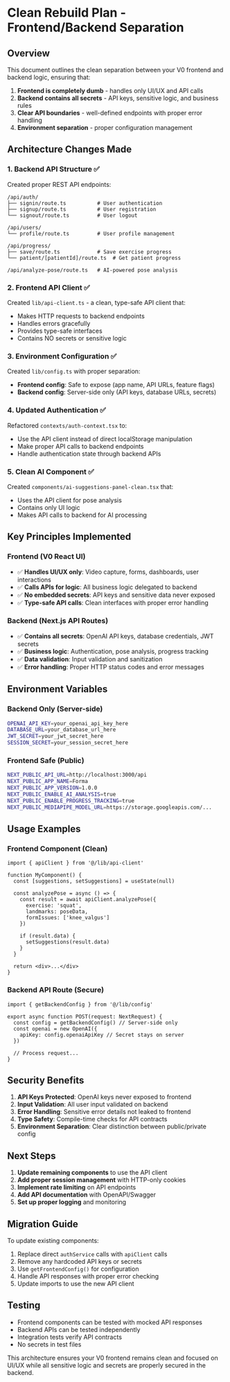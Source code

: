 # Clean Rebuild Plan - Frontend/Backend Separation

## Overview

This document outlines the clean separation between your V0 frontend and backend logic, ensuring that:

1. **Frontend is completely dumb** - handles only UI/UX and API calls
2. **Backend contains all secrets** - API keys, sensitive logic, and business rules
3. **Clear API boundaries** - well-defined endpoints with proper error handling
4. **Environment separation** - proper configuration management

## Architecture Changes Made

### 1. Backend API Structure ✅

Created proper REST API endpoints:

```
/api/auth/
├── signin/route.ts          # User authentication
├── signup/route.ts          # User registration  
└── signout/route.ts         # User logout

/api/users/
└── profile/route.ts         # User profile management

/api/progress/
├── save/route.ts            # Save exercise progress
└── patient/[patientId]/route.ts  # Get patient progress

/api/analyze-pose/route.ts   # AI-powered pose analysis
```

### 2. Frontend API Client ✅

Created `lib/api-client.ts` - a clean, type-safe API client that:
- Makes HTTP requests to backend endpoints
- Handles errors gracefully
- Provides type-safe interfaces
- Contains NO secrets or sensitive logic

### 3. Environment Configuration ✅

Created `lib/config.ts` with proper separation:
- **Frontend config**: Safe to expose (app name, API URLs, feature flags)
- **Backend config**: Server-side only (API keys, database URLs, secrets)

### 4. Updated Authentication ✅

Refactored `contexts/auth-context.tsx` to:
- Use the API client instead of direct localStorage manipulation
- Make proper API calls to backend endpoints
- Handle authentication state through backend APIs

### 5. Clean AI Component ✅

Created `components/ai-suggestions-panel-clean.tsx` that:
- Uses the API client for pose analysis
- Contains only UI logic
- Makes API calls to backend for AI processing

## Key Principles Implemented

### Frontend (V0 React UI)
- ✅ **Handles UI/UX only**: Video capture, forms, dashboards, user interactions
- ✅ **Calls APIs for logic**: All business logic delegated to backend
- ✅ **No embedded secrets**: API keys and sensitive data never exposed
- ✅ **Type-safe API calls**: Clean interfaces with proper error handling

### Backend (Next.js API Routes)
- ✅ **Contains all secrets**: OpenAI API keys, database credentials, JWT secrets
- ✅ **Business logic**: Authentication, pose analysis, progress tracking
- ✅ **Data validation**: Input validation and sanitization
- ✅ **Error handling**: Proper HTTP status codes and error messages

## Environment Variables

### Backend Only (Server-side)
```bash
OPENAI_API_KEY=your_openai_api_key_here
DATABASE_URL=your_database_url_here
JWT_SECRET=your_jwt_secret_here
SESSION_SECRET=your_session_secret_here
```

### Frontend Safe (Public)
```bash
NEXT_PUBLIC_API_URL=http://localhost:3000/api
NEXT_PUBLIC_APP_NAME=Forma
NEXT_PUBLIC_APP_VERSION=1.0.0
NEXT_PUBLIC_ENABLE_AI_ANALYSIS=true
NEXT_PUBLIC_ENABLE_PROGRESS_TRACKING=true
NEXT_PUBLIC_MEDIAPIPE_MODEL_URL=https://storage.googleapis.com/...
```

## Usage Examples

### Frontend Component (Clean)
```tsx
import { apiClient } from '@/lib/api-client'

function MyComponent() {
  const [suggestions, setSuggestions] = useState(null)
  
  const analyzePose = async () => {
    const result = await apiClient.analyzePose({
      exercise: 'squat',
      landmarks: poseData,
      formIssues: ['knee_valgus']
    })
    
    if (result.data) {
      setSuggestions(result.data)
    }
  }
  
  return <div>...</div>
}
```

### Backend API Route (Secure)
```tsx
import { getBackendConfig } from '@/lib/config'

export async function POST(request: NextRequest) {
  const config = getBackendConfig() // Server-side only
  const openai = new OpenAI({
    apiKey: config.openaiApiKey // Secret stays on server
  })
  
  // Process request...
}
```

## Security Benefits

1. **API Keys Protected**: OpenAI keys never exposed to frontend
2. **Input Validation**: All user input validated on backend
3. **Error Handling**: Sensitive error details not leaked to frontend
4. **Type Safety**: Compile-time checks for API contracts
5. **Environment Separation**: Clear distinction between public/private config

## Next Steps

1. **Update remaining components** to use the API client
2. **Add proper session management** with HTTP-only cookies
3. **Implement rate limiting** on API endpoints
4. **Add API documentation** with OpenAPI/Swagger
5. **Set up proper logging** and monitoring

## Migration Guide

To update existing components:

1. Replace direct `authService` calls with `apiClient` calls
2. Remove any hardcoded API keys or secrets
3. Use `getFrontendConfig()` for configuration
4. Handle API responses with proper error checking
5. Update imports to use the new API client

## Testing

- Frontend components can be tested with mocked API responses
- Backend APIs can be tested independently
- Integration tests verify API contracts
- No secrets in test files

This architecture ensures your V0 frontend remains clean and focused on UI/UX while all sensitive logic and secrets are properly secured in the backend.
